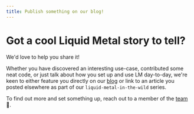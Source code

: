 ```yaml
---
title: Publish something on our blog!
---
```


# Got a cool Liquid Metal story to tell?

We'd love to help you share it!

Whether you have discovered an interesting use-case, contributed some neat code,
or just talk about how you set up and use LM day-to-day, we're
keen to either feature you directly on our [blog][blog] or link to an article you
posted elsewhere as part of our `liquid-metal-in-the-wild` series.

To find out more and set something up, reach out to a member of the [team][team] :tada:.

[blog]: /blog
[team]: /docs/community/team
